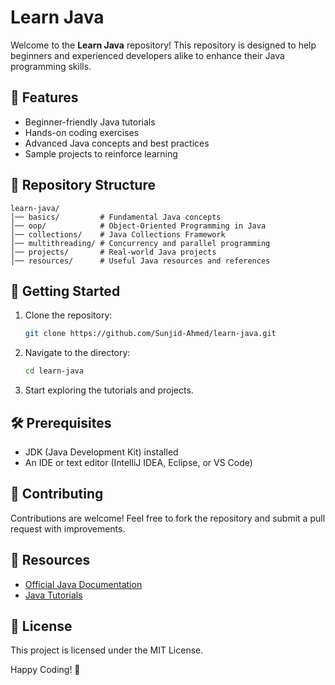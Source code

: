 # Learn Java

Welcome to the **Learn Java** repository! This repository is designed to help beginners and experienced developers alike to enhance their Java programming skills.

## 📌 Features

- Beginner-friendly Java tutorials
- Hands-on coding exercises
- Advanced Java concepts and best practices
- Sample projects to reinforce learning

## 📂 Repository Structure

```
learn-java/
│── basics/         # Fundamental Java concepts
│── oop/            # Object-Oriented Programming in Java
│── collections/    # Java Collections Framework
│── multithreading/ # Concurrency and parallel programming
│── projects/       # Real-world Java projects
│── resources/      # Useful Java resources and references
```

## 🚀 Getting Started

1. Clone the repository:
   ```sh
   git clone https://github.com/Sunjid-Ahmed/learn-java.git
   ```
2. Navigate to the directory:
   ```sh
   cd learn-java
   ```
3. Start exploring the tutorials and projects.

## 🛠 Prerequisites

- JDK (Java Development Kit) installed
- An IDE or text editor (IntelliJ IDEA, Eclipse, or VS Code)

## 🤝 Contributing

Contributions are welcome! Feel free to fork the repository and submit a pull request with improvements.

## 📖 Resources

- [Official Java Documentation](https://docs.oracle.com/en/java/)
- [Java Tutorials](https://www.javatpoint.com/java-tutorial)

## 📜 License

This project is licensed under the MIT License.

Happy Coding! 🎉

